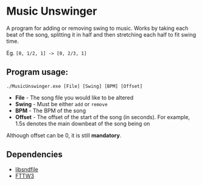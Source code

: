 # Music Unswinger
A program for adding or removing swing to music. Works by taking each beat of the song, splitting it in half and then stretching each half to fit swing time.

Eg. ``[0, 1/2, 1] -> [0, 2/3, 1]``

## Program usage:

```shell
./MusicUnswinger.exe [File] [Swing] [BPM] [Offset]
```

- **File**	- The song file you would like to be altered
- **Swing** - Must be either ``add`` or ``remove``
- **BPM**	- The BPM of the song
- **Offset** - The offset of the start of the song (in seconds). For example, 1.5s denotes the main downbeat of the song being on 

Although offset can be 0, it is still **mandatory**.

## Dependencies
- [libsndfile](https://github.com/libsndfile/libsndfile.git)
- [FTTW3](https://www.fftw.org/)
